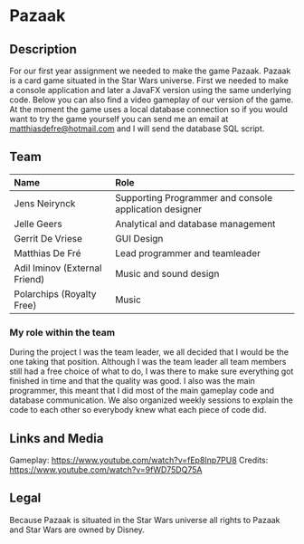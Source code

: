 # Pazaak

## Description

For our first year assignment we needed to make the game Pazaak. Pazaak is a card game situated in the Star Wars universe.
First we needed to make a console application and later a JavaFX version using the same underlying code.
Below you can also find a video gameplay of our version of the game. At the moment the game uses a local database connection so if you would want to try the game yourself you can send me an email at matthiasdefre@hotmail.com and I will send the database SQL script.

## Team

| Name     | Role                        | 
| :---     | :---                          | 
| Jens Neirynck | Supporting Programmer and console application designer | 
| Jelle Geers | Analytical and database management | 
| Gerrit De Vriese | GUI Design | 
| Matthias De Fré  | Lead programmer and teamleader | 
| Adil Iminov (External Friend) | Music and sound design |
| Polarchips (Royalty Free) | Music |


### My role within the team

During the project I was the team leader, we all decided that I would be the one taking that position. Although I was the team leader all team members still had a free choice of what to do, I was there to make sure everything got finished in time and that the quality was good.
I also was the main programmer, this meant that I did most of the main gameplay code and database communication. We also organized weekly sessions to explain the code to each other so everybody knew what each piece of code did.

## Links and Media

Gameplay: https://www.youtube.com/watch?v=fEp8Inp7PU8
Credits: https://www.youtube.com/watch?v=9fWD75DQ75A

## Legal

Because Pazaak is situated in the Star Wars universe all rights to Pazaak and Star Wars are owned by Disney. 
